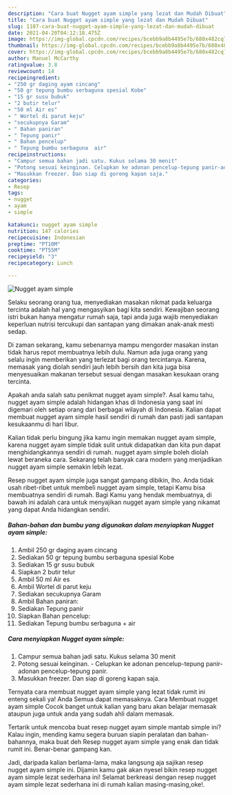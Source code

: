 ```yaml
---
description: "Cara buat Nugget ayam simple yang lezat dan Mudah Dibuat"
title: "Cara buat Nugget ayam simple yang lezat dan Mudah Dibuat"
slug: 1107-cara-buat-nugget-ayam-simple-yang-lezat-dan-mudah-dibuat
date: 2021-04-20T04:12:18.475Z
image: https://img-global.cpcdn.com/recipes/bcebb9a8b4495e7b/680x482cq70/nugget-ayam-simple-foto-resep-utama.jpg
thumbnail: https://img-global.cpcdn.com/recipes/bcebb9a8b4495e7b/680x482cq70/nugget-ayam-simple-foto-resep-utama.jpg
cover: https://img-global.cpcdn.com/recipes/bcebb9a8b4495e7b/680x482cq70/nugget-ayam-simple-foto-resep-utama.jpg
author: Manuel McCarthy
ratingvalue: 3.8
reviewcount: 14
recipeingredient:
- "250 gr daging ayam cincang"
- "50 gr tepung bumbu serbaguna spesial Kobe"
- "15 gr susu bubuk"
- "2 butir telur"
- "50 ml Air es"
- " Wortel di parut keju"
- "secukupnya Garam"
- " Bahan paniran"
- " Tepung panir"
- " Bahan pencelup"
- " Tepung bumbu serbaguna  air"
recipeinstructions:
- "Campur semua bahan jadi satu. Kukus selama 30 menit"
- "Potong sesuai keinginan. Celupkan ke adonan pencelup-tepung panir-adonan pencelup-tepung panir."
- "Masukkan freezer. Dan siap di goreng kapan saja."
categories:
- Resep
tags:
- nugget
- ayam
- simple

katakunci: nugget ayam simple 
nutrition: 147 calories
recipecuisine: Indonesian
preptime: "PT10M"
cooktime: "PT55M"
recipeyield: "3"
recipecategory: Lunch

---
```



![Nugget ayam simple](https://img-global.cpcdn.com/recipes/bcebb9a8b4495e7b/680x482cq70/nugget-ayam-simple-foto-resep-utama.jpg)

Selaku seorang orang tua, menyediakan masakan nikmat pada keluarga tercinta adalah hal yang mengasyikan bagi kita sendiri. Kewajiban seorang istri bukan hanya mengatur rumah saja, tapi anda juga wajib menyediakan keperluan nutrisi tercukupi dan santapan yang dimakan anak-anak mesti sedap.

Di zaman  sekarang, kamu sebenarnya mampu mengorder masakan instan tidak harus repot membuatnya lebih dulu. Namun ada juga orang yang selalu ingin memberikan yang terlezat bagi orang tercintanya. Karena, memasak yang diolah sendiri jauh lebih bersih dan kita juga bisa menyesuaikan makanan tersebut sesuai dengan masakan kesukaan orang tercinta. 



Apakah anda salah satu penikmat nugget ayam simple?. Asal kamu tahu, nugget ayam simple adalah hidangan khas di Indonesia yang saat ini digemari oleh setiap orang dari berbagai wilayah di Indonesia. Kalian dapat membuat nugget ayam simple hasil sendiri di rumah dan pasti jadi santapan kesukaanmu di hari libur.

Kalian tidak perlu bingung jika kamu ingin memakan nugget ayam simple, karena nugget ayam simple tidak sulit untuk didapatkan dan kita pun dapat menghidangkannya sendiri di rumah. nugget ayam simple boleh diolah lewat beraneka cara. Sekarang telah banyak cara modern yang menjadikan nugget ayam simple semakin lebih lezat.

Resep nugget ayam simple juga sangat gampang dibikin, lho. Anda tidak usah ribet-ribet untuk membeli nugget ayam simple, tetapi Kamu bisa membuatnya sendiri di rumah. Bagi Kamu yang hendak membuatnya, di bawah ini adalah cara untuk menyajikan nugget ayam simple yang nikamat yang dapat Anda hidangkan sendiri.

<!--inarticleads1-->

##### Bahan-bahan dan bumbu yang digunakan dalam menyiapkan Nugget ayam simple:

1. Ambil 250 gr daging ayam cincang
1. Sediakan 50 gr tepung bumbu serbaguna spesial Kobe
1. Sediakan 15 gr susu bubuk
1. Siapkan 2 butir telur
1. Ambil 50 ml Air es
1. Ambil  Wortel di parut keju
1. Sediakan secukupnya Garam
1. Ambil  Bahan paniran:
1. Sediakan  Tepung panir
1. Siapkan  Bahan pencelup:
1. Sediakan  Tepung bumbu serbaguna + air




<!--inarticleads2-->

##### Cara menyiapkan Nugget ayam simple:

1. Campur semua bahan jadi satu. Kukus selama 30 menit
1. Potong sesuai keinginan. - Celupkan ke adonan pencelup-tepung panir-adonan pencelup-tepung panir.
1. Masukkan freezer. Dan siap di goreng kapan saja.




Ternyata cara membuat nugget ayam simple yang lezat tidak rumit ini enteng sekali ya! Anda Semua dapat memasaknya. Cara Membuat nugget ayam simple Cocok banget untuk kalian yang baru akan belajar memasak ataupun juga untuk anda yang sudah ahli dalam memasak.

Tertarik untuk mencoba buat resep nugget ayam simple mantab simple ini? Kalau ingin, mending kamu segera buruan siapin peralatan dan bahan-bahannya, maka buat deh Resep nugget ayam simple yang enak dan tidak rumit ini. Benar-benar gampang kan. 

Jadi, daripada kalian berlama-lama, maka langsung aja sajikan resep nugget ayam simple ini. Dijamin kamu gak akan nyesel bikin resep nugget ayam simple lezat sederhana ini! Selamat berkreasi dengan resep nugget ayam simple lezat sederhana ini di rumah kalian masing-masing,oke!.

